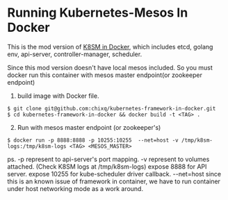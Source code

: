# Running Kubernetes-Mesos In Docker

This is the mod version of [K8SM in Docker](https://github.com/mesosphere/kubernetes-mesos/tree/master/docker), which includes etcd, golang env, api-server, controller-manager, scheduler. 

Since this mod version doesn't have local mesos included.
So you must docker run this container with mesos master endpoint(or zookeeper endpoint)

1. build image with Docker file.
```
$ git clone git@github.com:chixq/kubernetes-framework-in-docker.git
$ cd kubernetes-framework-in-docker && docker build -t <TAG> .
```

2. Run with mesos master endpoint (or zookeeper's)
```
$ docker run -p 8888:8888 -p 10255:10255  --net=host -v /tmp/k8sm-logs:/tmp/k8sm-logs <TAG> <MESOS_MASTER>
```


ps.
-p represent to api-server's port mapping.
-v represent to volumes attached. (Check K8SM logs at /tmp/k8sm-logs)
expose 8888 for API server.
expose 10255 for kube-scheduler driver callback.
--net=host since this is an known issue of framework in container, we have to run container under host networking mode as a work around.
